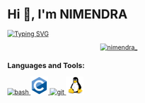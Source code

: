 <h1 align="left">Hi 👋, I'm NIMENDRA</h1>

[![Typing SVG](https://readme-typing-svg.demolab.com?font=JetBrains+Mono&pause=1000&color=00F748&width=435&lines=FOSS+Enthusiast)](https://git.io/typing-svg)

<p align="center"> <a href="https://twitter.com/nimendra_" target="blank"><img src="https://img.shields.io/twitter/follow/nimendra_?logo=twitter&style=for-the-badge" alt="nimendra_" /></a> </p>


<h3 align="left">Languages and Tools:</h3>
<p align="left"> <a href="https://www.gnu.org/software/bash/" target="_blank" rel="noreferrer"> <img src="https://www.vectorlogo.zone/logos/gnu_bash/gnu_bash-icon.svg" alt="bash" width="40" height="40"/> </a> <a href="https://www.cprogramming.com/" target="_blank" rel="noreferrer"> <img src="https://raw.githubusercontent.com/devicons/devicon/master/icons/c/c-original.svg" alt="c" width="40" height="40"/> </a> <a href="https://git-scm.com/" target="_blank" rel="noreferrer"> <img src="https://www.vectorlogo.zone/logos/git-scm/git-scm-icon.svg" alt="git" width="40" height="40"/> </a> <a href="https://www.linux.org/" target="_blank" rel="noreferrer"> <img src="https://raw.githubusercontent.com/devicons/devicon/master/icons/linux/linux-original.svg" alt="linux" width="40" height="40"/> </a> </p>

